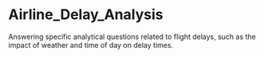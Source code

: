 # Airline_Delay_Analysis
Answering specific analytical questions related to flight delays, such as the impact of weather and time of day on delay times.
